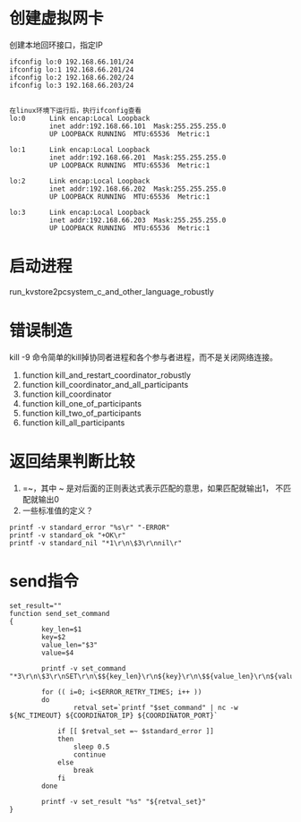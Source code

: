 # 创建虚拟网卡
创建本地回环接口，指定IP
```
ifconfig lo:0 192.168.66.101/24
ifconfig lo:1 192.168.66.201/24
ifconfig lo:2 192.168.66.202/24
ifconfig lo:3 192.168.66.203/24


在linux环境下运行后，执行ifconfig查看
lo:0      Link encap:Local Loopback  
          inet addr:192.168.66.101  Mask:255.255.255.0
          UP LOOPBACK RUNNING  MTU:65536  Metric:1

lo:1      Link encap:Local Loopback  
          inet addr:192.168.66.201  Mask:255.255.255.0
          UP LOOPBACK RUNNING  MTU:65536  Metric:1

lo:2      Link encap:Local Loopback  
          inet addr:192.168.66.202  Mask:255.255.255.0
          UP LOOPBACK RUNNING  MTU:65536  Metric:1

lo:3      Link encap:Local Loopback  
          inet addr:192.168.66.203  Mask:255.255.255.0
          UP LOOPBACK RUNNING  MTU:65536  Metric:1
```
# 启动进程
run_kvstore2pcsystem_c_and_other_language_robustly

# 错误制造
kill -9 命令简单的kill掉协同者进程和各个参与者进程，而不是关闭网络连接。
1. function kill_and_restart_coordinator_robustly
2. function kill_coordinator_and_all_participants
3. function kill_coordinator
4. function kill_one_of_participants
5. function kill_two_of_participants
6. function kill_all_participants

# 返回结果判断比较
1. =~，其中 ~ 是对后面的正则表达式表示匹配的意思，如果匹配就输出1， 不匹配就输出0
2. 一些标准值的定义？
```
printf -v standard_error "%s\r" "-ERROR"
printf -v standard_ok "+OK\r"
printf -v standard_nil "*1\r\n\$3\r\nnil\r"
```
# send指令
```
set_result=""
function send_set_command
{
        key_len=$1
        key=$2
        value_len="$3"
        value=$4

        printf -v set_command "*3\r\n\$3\r\nSET\r\n\$${key_len}\r\n${key}\r\n\$${value_len}\r\n${value}\r\n"

        for (( i=0; i<$ERROR_RETRY_TIMES; i++ ))
        do
                retval_set=`printf "$set_command" | nc -w ${NC_TIMEOUT} ${COORDINATOR_IP} ${COORDINATOR_PORT}`

            if [[ $retval_set =~ $standard_error ]]
            then
                sleep 0.5
                continue
            else
                break
            fi
        done

        printf -v set_result "%s" "${retval_set}"
}
```
